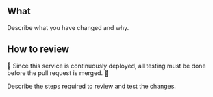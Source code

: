 What
----

Describe what you have changed and why.

How to review
-------------

:ship: Since this service is continuously deployed, all testing must be done
before the pull request is merged. :ship:

Describe the steps required to review and test the changes.

